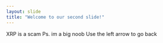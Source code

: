 ```yaml
---
layout: slide
title: "Welcome to our second slide!"
---
```

XRP is a scam Ps. im a big noob
Use the left arrow to go back

